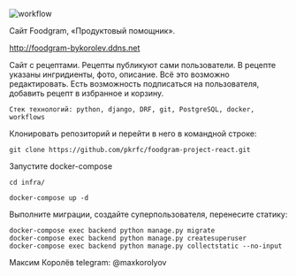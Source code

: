 ![workflow](https://github.com/pkrfc/foodgram-project-react/actions/workflows/main.yml/badge.svg)

Cайт Foodgram, «Продуктовый помощник». 

http://foodgram-bykorolev.ddns.net


Сайт с рецептами. Рецепты публикуют сами пользователи.
В рецепте указаны ингридиенты, фото, описание. Всё это 
возможно редактировать. Есть возможность подписаться на пользователя,
добавить рецепт в избранное и корзину. 

```
Стек технологий: python, django, DRF, git, PostgreSQL, docker, workflows
```

Клонировать репозиторий и перейти в него в командной строке:

```
git clone https://github.com/pkrfc/foodgram-project-react.git
```


Запустите docker-compose

```
cd infra/

docker-compose up -d

```

Выполните миграции, создайте суперпользователя, перенесите статику:

```
docker-compose exec backend python manage.py migrate
docker-compose exec backend python manage.py createsuperuser
docker-compose exec backend python manage.py collectstatic --no-input
```

Максим Королёв telegram: @maxkorolyov